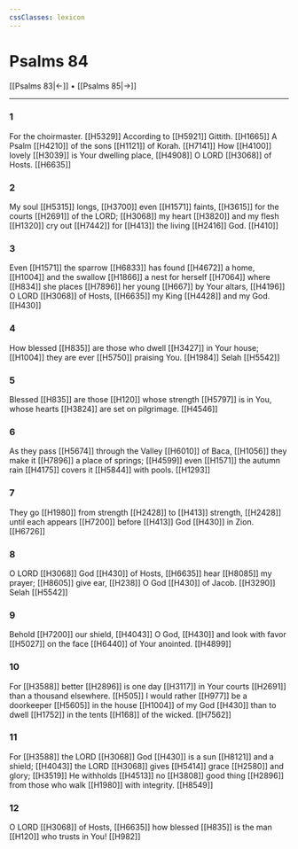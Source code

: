```yaml
---
cssClasses: lexicon
---
```


# Psalms 84

[[Psalms 83|←]] • [[Psalms 85|→]]

---

### 1
For the choirmaster. [[H5329]] According to [[H5921]] Gittith. [[H1665]] A Psalm [[H4210]] of the sons [[H1121]] of Korah. [[H7141]] How [[H4100]] lovely [[H3039]] is Your dwelling place, [[H4908]] O LORD [[H3068]] of Hosts. [[H6635]]

### 2
My soul [[H5315]] longs, [[H3700]] even [[H1571]] faints, [[H3615]] for the courts [[H2691]] of the LORD; [[H3068]] my heart [[H3820]] and my flesh [[H1320]] cry out [[H7442]] for [[H413]] the living [[H2416]] God. [[H410]]

### 3
Even [[H1571]] the sparrow [[H6833]] has found [[H4672]] a home, [[H1004]] and the swallow [[H1866]] a nest for herself [[H7064]] where [[H834]] she places [[H7896]] her young [[H667]] by Your altars, [[H4196]] O LORD [[H3068]] of Hosts, [[H6635]] my King [[H4428]] and my God. [[H430]]

### 4
How blessed [[H835]] are those who dwell [[H3427]] in Your house; [[H1004]] they are ever [[H5750]] praising You. [[H1984]] Selah [[H5542]]

### 5
Blessed [[H835]] are those [[H120]] whose strength [[H5797]] is in You,  whose hearts [[H3824]] are set on pilgrimage. [[H4546]]

### 6
As they pass [[H5674]] through the Valley [[H6010]] of Baca, [[H1056]] they make it [[H7896]] a place of springs; [[H4599]] even [[H1571]] the autumn rain [[H4175]] covers it [[H5844]] with pools. [[H1293]]

### 7
They go [[H1980]] from strength [[H2428]] to [[H413]] strength, [[H2428]] until each appears [[H7200]] before [[H413]] God [[H430]] in Zion. [[H6726]]

### 8
O LORD [[H3068]] God [[H430]] of Hosts, [[H6635]] hear [[H8085]] my prayer; [[H8605]] give ear, [[H238]] O God [[H430]] of Jacob. [[H3290]] Selah [[H5542]]

### 9
Behold [[H7200]] our shield, [[H4043]] O God, [[H430]] and look with favor [[H5027]] on the face [[H6440]] of Your anointed. [[H4899]]

### 10
For [[H3588]] better [[H2896]] is one day [[H3117]] in Your courts [[H2691]] than a thousand elsewhere. [[H505]] I would rather [[H977]] be a doorkeeper [[H5605]] in the house [[H1004]] of my God [[H430]] than to dwell [[H1752]] in the tents [[H168]] of the wicked. [[H7562]]

### 11
For [[H3588]] the LORD [[H3068]] God [[H430]] is a sun [[H8121]] and a shield; [[H4043]] the LORD [[H3068]] gives [[H5414]] grace [[H2580]] and glory; [[H3519]] He withholds [[H4513]] no [[H3808]] good thing [[H2896]] from those who walk [[H1980]] with integrity. [[H8549]]

### 12
O LORD [[H3068]] of Hosts, [[H6635]] how blessed [[H835]] is the man [[H120]] who trusts in You! [[H982]]

